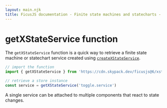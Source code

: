 ```yaml
---
layout: main.njk
title: FicusJS documentation - Finite state machines and statecharts - getXStateService function
---
```

# getXStateService function

The `getXStateService` function is a quick way to retrieve a finite state machine or statechart service created using [`createXStateService`](/state-machines/create-xstate-service).

```js
// import the function
import { getXStateService } from 'https://cdn.skypack.dev/ficusjs@6/xstate-service'

// retrieve a store instance
const service = getXStateService('toggle.service')
```

A single service can be attached to multiple components that react to state changes.
